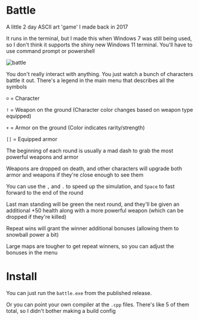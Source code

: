 # Battle
A little 2 day ASCII art 'game' I made back in 2017

It runs in the terminal, but I made this when Windows 7 was still being used, so I don't think it supports the shiny new Windows 11 terminal. You'll have to use command prompt or powershell

![battle](https://github.com/user-attachments/assets/5b702808-9986-4bb1-aa18-487494f55222)

You don't really interact with anything. You just watch a bunch of characters battle it out. There's a legend in the main menu that describes all the symbols

`☺` = Character

`!` = Weapon on the ground (Character color changes based on weapon type equipped)

`+` = Armor on the ground (Color indicates rarity/strength)

`[]` = Equipped armor

The beginning of each round is usually a mad dash to grab the most powerful weapons and armor

Weapons are dropped on death, and other characters will upgrade both armor and weapons if they're close enough to see them

You can use the `,` and `.` to speed up the simulation, and `Space` to fast forward to the end of the round

Last man standing will be green the next round, and they'll be given an additional +50 health along with a more powerful weapon (which can be dropped if they're killed)

Repeat wins will grant the winner additional bonuses (allowing them to snowball power a bit)

Large maps are tougher to get repeat winners, so you can adjust the bonuses in the menu

# Install
You can just run the `battle.exe` from the published release.

Or you can point your own compiler at the `.cpp` files. There's like 5 of them total, so I didn't bother making a build config
